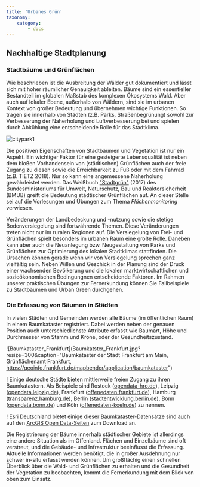 ```yaml
---
title: 'Urbanes Grün'
taxonomy:
    category:
        - docs
---
```


## Nachhaltige Stadtplanung
### Stadtbäume und Grünflächen
Wie beschrieben ist die Ausbreitung der Wälder gut dokumentiert und lässt sich mit hoher räumlicher Genauigkeit ableiten. Bäume sind ein essentieller Bestandteil im globalen Maßstab des komplexen Ökosystems Wald. Aber auch auf lokaler Ebene, außerhalb von Wäldern, sind sie im urbanen Kontext von großer Bedeutung und übernehmen wichtige Funktionen. So tragen sie innerhalb von Städten (z.B. Parks, Straßenbegrünung) sowohl zur Verbesserung der Naherholung und Luftverbesserung bei und spielen durch Abkühlung eine entscheidende Rolle für das Stadtklima.

![citypark1](citypark1.jpg?resize=300)

Die positiven Eigenschaften von Stadtbäumen und Vegetation ist nur ein Aspekt. Ein wichtiger Faktor für eine gesteigerte Lebensqualität ist neben dem bloßen Vorhandensein von (städtischen) Grünflächen auch der freie Zugang zu diesen sowie die Erreichbarkeit zu Fuß oder mit dem Fahrrad (z.B. TIETZ 2018). Nur so kann eine angemessene Naherholung gewährleistet werden. Das Weißbuch ["Stadtgrün"](https://www.bmi.bund.de/SharedDocs/downloads/DE/publikationen/themen/bauen/wohnen/weissbuch-stadtgruen.html) (2017) des Bundesministeriums für Umwelt, Naturschutz, Bau und Reaktorsicherheit (BMUB) greift die Bedeutung städtischer Grünflächen auf. An dieser Stelle sei auf die Vorlesungen und Übungen zum Thema _Flächenmonitoring_ verwiesen.

Veränderungen der Landbedeckung und -nutzung sowie die stetige Bodenversiegelung sind fortwährende Themen. Diese Veränderungen treten nicht nur im ruralen Regionen auf. Die Versiegelung von Frei- und Grünflächen spielt besonders im urbanen Raum eine große Rolle.
Daneben kann aber auch die Neuanlegung bzw. Neugestaltung von Parks und Grünflächen zur Optimierung des lokalen Stadtklimas stattfinden. Die Ursachen können gerade wenn wir von Versiegelung sprechen ganz vielfältig sein. Neben Willen und Geschick in der Planung sind der Druck einer wachsenden Bevölkerung und die lokalen marktwirtschaftlichen und sozioökonomischen Bedingungnen entscheidende Faktoren. Im Rahmen unserer praktischen Übungen zur Fernerkundung können Sie Fallbeispiele zu Stadtbäumen und Urban Green durchgehen.

### Die Erfassung von Bäumen in Städten

In vielen Städten und Gemeinden werden alle Bäume (im öffentlichen Raum) in einem Baumkataster registriert. Dabei werden neben der genauen Position auch unterschiedlichste Attribute erfasst wie Baumart, Höhe und Durchmesser von Stamm und Krone, oder der Gesundheitszustand.

![Baumkataster_Frankfurt](Baumkatster_Frankfurt.jpg?resize=300&caption="Baumkataster der Stadt Frankfurt am Main, Grünflächenamt Frankfurt, https://geoinfo.frankfurt.de/mapbender/application/baumkataster")

! Einige deutsche Städte bieten mittlerweile freien Zugang zu ihren Baumkatastern. Als Beispiele sind Rostock ([opendata-hro.de](https://www.opendata-hro.de/dataset/baeume)), Leipzig ([opendata.leipzig.de](https://opendata.leipzig.de/dataset/strassenbaumkataster)), Frankfurt ([offenedaten.frankfurt.de](http://www.offenedaten.frankfurt.de/dataset/baumkataster-frankfurt-am-main)), Hamburg ([transparenz.hamburg.de](http://suche.transparenz.hamburg.de/?q=Baumkataster&sort=score+desc%2Ctitle_string+asc&esq_not_all_versions=true)), Berlin ([stadtentwicklung.berlin.de](https://www.stadtentwicklung.berlin.de/geoinformation/)), Bonn ([opendata.bonn.de](https://opendata.bonn.de/dataset/baumstandorte)) und Köln ([offenedaten-koeln.de](https://www.offenedaten-koeln.de/dataset/baumkataster-koeln)) zu nennen.

! Esri Deutschland bietet einige dieser Baumkataster-Datensätze sind auch auf den [ArcGIS Open Data-Seiten](https://opendata-esri-de.opendata.arcgis.com/datasets?q=baumkataster) zum Download an.

Die Registrierung der Bäume innerhalb städtischer Gebiete ist allerdings eine andere Situation als im Offenland. Flächen und Einzelbäume sind oft verstreut, und die Gebäude- und Infrastruktur beeinflusst die Erfassung. Aktuelle Informationen werden benötigt, die in großer Ausdehnung nur schwer in-situ erfasst werden können. Um großflächig einen schnellen Überblick über die Wald- und Grünflächen zu erhalten und die Gesundheit der Vegetation zu beobachten, kommt die Fernerkundung mit dem Blick von oben zum Einsatz.

